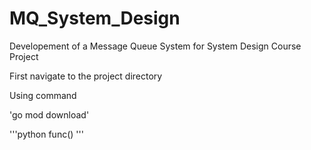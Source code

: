 # MQ_System_Design
Developement of a Message Queue System for System Design Course Project

First navigate to the project directory

Using command 

'go mod download'

'''python
func()
'''

